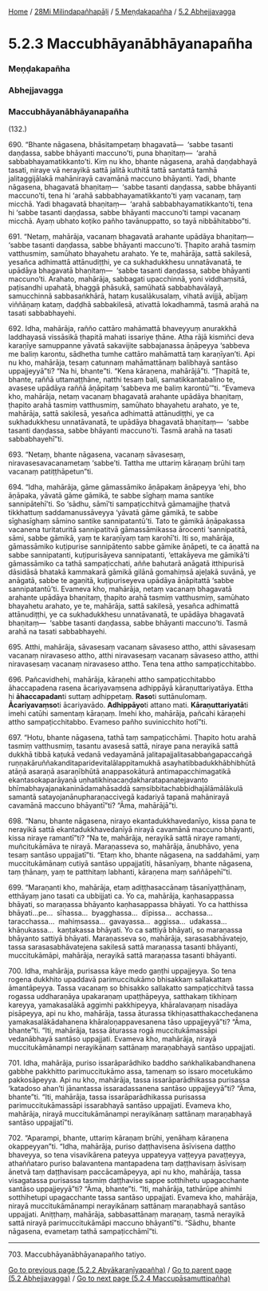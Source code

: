 
[Home](/) / [28Mi Milindapañhapāḷi](/tipitaka/28Mi.md) / [5 Meṇḍakapañha](/tipitaka/28Mi/5.md) / [5.2 Abhejjavagga](/tipitaka/28Mi/5/5.2.md)

# 5.2.3 Maccubhāyanābhāyanapañha

### Meṇḍakapañha

### Abhejjavagga

### Maccubhāyanābhāyanapañha

(132.)

690\. “Bhante nāgasena, bhāsitampetaṃ bhagavatā—  ‘sabbe tasanti daṇḍassa, sabbe bhāyanti maccuno’ti, puna bhaṇitaṃ—  ‘arahā sabbabhayamatikkanto’ti. Kiṃ nu kho, bhante nāgasena, arahā daṇḍabhayā tasati, niraye vā nerayikā sattā jalitā kuthitā tattā santattā tamhā jalitaggijālakā mahānirayā cavamānā maccuno bhāyanti. Yadi, bhante nāgasena, bhagavatā bhaṇitaṃ—  ‘sabbe tasanti daṇḍassa, sabbe bhāyanti maccuno’ti, tena hi ‘arahā sabbabhayamatikkanto’ti yaṃ vacanaṃ, taṃ micchā. Yadi bhagavatā bhaṇitaṃ—  ‘arahā sabbabhayamatikkanto’ti, tena hi ‘sabbe tasanti daṇḍassa, sabbe bhāyanti maccuno’ti tampi vacanaṃ micchā. Ayaṃ ubhato koṭiko pañho tavānuppatto, so tayā nibbāhitabbo”ti.

691\. “Netaṃ, mahārāja, vacanaṃ bhagavatā arahante upādāya bhaṇitaṃ—  ‘sabbe tasanti daṇḍassa, sabbe bhāyanti maccuno’ti. Ṭhapito arahā tasmiṃ vatthusmiṃ, samūhato bhayahetu arahato. Ye te, mahārāja, sattā sakilesā, yesañca adhimattā attānudiṭṭhi, ye ca sukhadukkhesu unnatāvanatā, te upādāya bhagavatā bhaṇitaṃ—  ‘sabbe tasanti daṇḍassa, sabbe bhāyanti maccuno’ti. Arahato, mahārāja, sabbagati upacchinnā, yoni viddhaṃsitā, paṭisandhi upahatā, bhaggā phāsukā, samūhatā sabbabhavālayā, samucchinnā sabbasaṅkhārā, hataṃ kusalākusalaṃ, vihatā avijjā, abījaṃ viññāṇaṃ kataṃ, daḍḍhā sabbakilesā, ativattā lokadhammā, tasmā arahā na tasati sabbabhayehi.

692\. Idha, mahārāja, rañño cattāro mahāmattā bhaveyyuṃ anurakkhā laddhayasā vissāsikā ṭhapitā mahati issariye ṭhāne. Atha rājā kismiñci deva karaṇīye samuppanne yāvatā sakavijite sabbajanassa āṇāpeyya ‘sabbeva me baliṃ karontu, sādhetha tumhe cattāro mahāmattā taṃ karaṇīyan’ti. Api nu kho, mahārāja, tesaṃ catunnaṃ mahāmattānaṃ balibhayā santāso uppajjeyyā”ti? “Na hi, bhante”ti. “Kena kāraṇena, mahārājā”ti. “Ṭhapitā te, bhante, raññā uttamaṭṭhāne, natthi tesaṃ bali, samatikkantabalino te, avasese upādāya raññā āṇāpitaṃ ‘sabbeva me baliṃ karontū’”ti. “Evameva kho, mahārāja, netaṃ vacanaṃ bhagavatā arahante upādāya bhaṇitaṃ, ṭhapito arahā tasmiṃ vatthusmiṃ, samūhato bhayahetu arahato, ye te, mahārāja, sattā sakilesā, yesañca adhimattā attānudiṭṭhi, ye ca sukhadukkhesu unnatāvanatā, te upādāya bhagavatā bhaṇitaṃ—  ‘sabbe tasanti daṇḍassa, sabbe bhāyanti maccuno’ti. Tasmā arahā na tasati sabbabhayehī”ti.

693\. “Netaṃ, bhante nāgasena, vacanaṃ sāvasesaṃ, niravasesavacanametaṃ ‘sabbe’ti. Tattha me uttariṃ kāraṇaṃ brūhi taṃ vacanaṃ patiṭṭhāpetun”ti.

694\. “Idha, mahārāja, gāme gāmassāmiko āṇāpakaṃ āṇāpeyya ‘ehi, bho āṇāpaka, yāvatā gāme gāmikā, te sabbe sīghaṃ mama santike sannipātehī’ti. So ‘sādhu, sāmī’ti sampaṭicchitvā gāmamajjhe ṭhatvā tikkhattuṃ saddamanussāveyya ‘yāvatā gāme gāmikā, te sabbe sīghasīghaṃ sāmino santike sannipatantū’ti. Tato te gāmikā āṇāpakassa vacanena turitaturitā sannipatitvā gāmassāmikassa ārocenti ‘sannipatitā, sāmi, sabbe gāmikā, yaṃ te karaṇīyaṃ taṃ karohī’ti. Iti so, mahārāja, gāmassāmiko kuṭipurise sannipātento sabbe gāmike āṇāpeti, te ca āṇattā na sabbe sannipatanti, kuṭipurisāyeva sannipatanti, ‘ettakāyeva me gāmikā’ti gāmassāmiko ca tathā sampaṭicchati, aññe bahutarā anāgatā itthipurisā dāsidāsā bhatakā kammakarā gāmikā gilānā gomahiṃsā ajeḷakā suvānā, ye anāgatā, sabbe te agaṇitā, kuṭipuriseyeva upādāya āṇāpitattā ‘sabbe sannipatantū’ti. Evameva kho, mahārāja, netaṃ vacanaṃ bhagavatā arahante upādāya bhaṇitaṃ, ṭhapito arahā tasmiṃ vatthusmiṃ, samūhato bhayahetu arahato, ye te, mahārāja, sattā sakilesā, yesañca adhimattā attānudiṭṭhi, ye ca sukhadukkhesu unnatāvanatā, te upādāya bhagavatā bhaṇitaṃ—  ‘sabbe tasanti daṇḍassa, sabbe bhāyanti maccuno’ti. Tasmā arahā na tasati sabbabhayehi.

695\. Atthi, mahārāja, sāvasesaṃ vacanaṃ sāvaseso attho, atthi sāvasesaṃ vacanaṃ niravaseso attho, atthi niravasesaṃ vacanaṃ sāvaseso attho, atthi niravasesaṃ vacanaṃ niravaseso attho. Tena tena attho sampaṭicchitabbo.

696\. Pañcavidhehi, mahārāja, kāraṇehi attho sampaṭicchitabbo āhaccapadena rasena ācariyavaṃsena adhippāyā kāraṇuttariyatāya. Ettha hi **āhaccapadan**ti suttaṃ adhippetaṃ. **Raso**ti suttānulomaṃ. **Ācariyavaṃso**ti ācariyavādo. **Adhippāyo**ti attano mati. **Kāraṇuttariyatā**ti imehi catūhi samentaṃ kāraṇaṃ. Imehi kho, mahārāja, pañcahi kāraṇehi attho sampaṭicchitabbo. Evameso pañho suvinicchito hotī”ti.

697\. “Hotu, bhante nāgasena, tathā taṃ sampaṭicchāmi. Ṭhapito hotu arahā tasmiṃ vatthusmiṃ, tasantu avasesā sattā, niraye pana nerayikā sattā dukkhā tibbā kaṭukā vedanā vedayamānā jalitapajjalitasabbaṅgapaccaṅgā ruṇṇakāruññakanditaparidevitalālappitamukhā asayhatibbadukkhābhibhūtā atāṇā asaraṇā asaraṇībhūtā anappasokāturā antimapacchimagatikā ekantasokaparāyaṇā uṇhatikhiṇacaṇḍakharatapanatejavanto bhīmabhayajanakaninādamahāsaddā saṃsibbitachabbidhajālāmālākulā samantā satayojanānupharaṇaccivegā kadariyā tapanā mahānirayā cavamānā maccuno bhāyantī”ti? “Āma, mahārājā”ti.

698\. “Nanu, bhante nāgasena, nirayo ekantadukkhavedanīyo, kissa pana te nerayikā sattā ekantadukkhavedanīyā nirayā cavamānā maccuno bhāyanti, kissa niraye ramantī”ti? “Na te, mahārāja, nerayikā sattā niraye ramanti, muñcitukāmāva te nirayā. Maraṇasseva so, mahārāja, ānubhāvo, yena tesaṃ santāso uppajjatī”ti. “Etaṃ kho, bhante nāgasena, na saddahāmi, yaṃ muccitukāmānaṃ cutiyā santāso uppajjatīti, hāsanīyaṃ, bhante nāgasena, taṃ ṭhānaṃ, yaṃ te patthitaṃ labhanti, kāraṇena maṃ saññāpehī”ti.

699\. “Maraṇanti kho, mahārāja, etaṃ adiṭṭhasaccānaṃ tāsanīyaṭṭhānaṃ, etthāyaṃ jano tasati ca ubbijjati ca. Yo ca, mahārāja, kaṇhasappassa bhāyati, so maraṇassa bhāyanto kaṇhasappassa bhāyati. Yo ca hatthissa bhāyati…pe…  sīhassa…  byagghassa…  dīpissa…  acchassa…  taracchassa…  mahiṃsassa…  gavayassa…  aggissa…  udakassa…  khāṇukassa…  kaṇṭakassa bhāyati. Yo ca sattiyā bhāyati, so maraṇassa bhāyanto sattiyā bhāyati. Maraṇasseva so, mahārāja, sarasasabhāvatejo, tassa sarasasabhāvatejena sakilesā sattā maraṇassa tasanti bhāyanti, muccitukāmāpi, mahārāja, nerayikā sattā maraṇassa tasanti bhāyanti.

700\. Idha, mahārāja, purisassa kāye medo gaṇṭhi uppajjeyya. So tena rogena dukkhito upaddavā parimuccitukāmo bhisakkaṃ sallakattaṃ āmantāpeyya. Tassa vacanaṃ so bhisakko sallakatto sampaṭicchitvā tassa rogassa uddharaṇāya upakaraṇaṃ upaṭṭhāpeyya, satthakaṃ tikhiṇaṃ kareyya, yamakasalākā aggimhi pakkhipeyya, khāralavaṇaṃ nisadāya pisāpeyya, api nu kho, mahārāja, tassa āturassa tikhiṇasatthakacchedanena yamakasalākādahanena khāraloṇappavesanena tāso uppajjeyyā”ti? “Āma, bhante”ti. “Iti, mahārāja, tassa āturassa rogā muccitukāmassāpi vedanābhayā santāso uppajjati. Evameva kho, mahārāja, nirayā muccitukāmānampi nerayikānaṃ sattānaṃ maraṇabhayā santāso uppajjati.

701\. Idha, mahārāja, puriso issarāparādhiko baddho saṅkhalikabandhanena gabbhe pakkhitto parimuccitukāmo assa, tamenaṃ so issaro mocetukāmo pakkosāpeyya. Api nu kho, mahārāja, tassa issarāparādhikassa purisassa ‘katadoso ahan’ti jānantassa issaradassanena santāso uppajjeyyā”ti? “Āma, bhante”ti. “Iti, mahārāja, tassa issarāparādhikassa purisassa parimuccitukāmassāpi issarabhayā santāso uppajjati. Evameva kho, mahārāja, nirayā muccitukāmānampi nerayikānaṃ sattānaṃ maraṇabhayā santāso uppajjatī”ti.

702\. “Aparampi, bhante, uttariṃ kāraṇaṃ brūhi, yenāhaṃ kāraṇena okappeyyan”ti. “Idha, mahārāja, puriso daṭṭhavisena āsīvisena daṭṭho bhaveyya, so tena visavikārena pateyya uppateyya vaṭṭeyya pavaṭṭeyya, athaññataro puriso balavantena mantapadena taṃ daṭṭhavisaṃ āsīvisaṃ ānetvā taṃ daṭṭhavisaṃ paccācamāpeyya, api nu kho, mahārāja, tassa visagatassa purisassa tasmiṃ daṭṭhavise sappe sotthihetu upagacchante santāso uppajjeyyā”ti? “Āma, bhante”ti. “Iti, mahārāja, tathārūpe ahimhi sotthihetupi upagacchante tassa santāso uppajjati. Evameva kho, mahārāja, nirayā muccitukāmānampi nerayikānaṃ sattānaṃ maraṇabhayā santāso uppajjati. Aniṭṭhaṃ, mahārāja, sabbasattānaṃ maraṇaṃ, tasmā nerayikā sattā nirayā parimuccitukāmāpi maccuno bhāyantī”ti. “Sādhu, bhante nāgasena, evametaṃ tathā sampaṭicchāmī”ti.

---

703\. Maccubhāyanābhāyanapañho tatiyo.



[Go to previous page (5.2.2 Abyākaraṇīyapañha)](/tipitaka/28Mi/5/5.2/5.2.2.md) / [Go to parent page (5.2 Abhejjavagga)](/tipitaka/28Mi/5/5.2.md) / [Go to next page (5.2.4 Maccupāsamuttipañha)](/tipitaka/28Mi/5/5.2/5.2.4.md)


